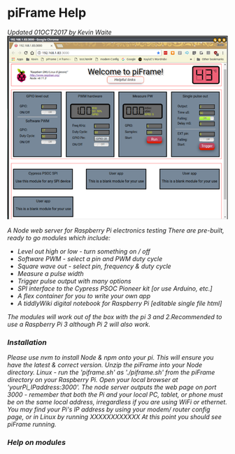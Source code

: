 # piFrame Help
<i>Updated 01OCT2017 by Kevin Waite<i>
<br>
<img src="pi-frame-1-800.png">
<br>
<p>A Node web server for Raspberry Pi electronics testing
There are pre-built, ready to go modules which include:
<ul>
  <li> Level out high or low - turn something on / off </li>
  <li> Software PWM - select a pin and PWM duty cycle </li>
  <li> Square wave out - select pin, frequency & duty cycle</li>
  <li> Measure a pulse width</li>
  <li> Trigger pulse output with many options</li>
  <li> SPI interface to the Cypress PSOC Pioneer kit [or use Arduino, etc.]</li>
  <li> A flex container for you to write your own app</li> 
  <li> A tiddlyWiki digital notebook for Raspberry Pi [editable single file html] </li>
</ul>
The modules will work out of the box with the pi 3 and 2.Recommended to use a Raspberry Pi 3 although Pi 2 will also work. 
<h3>Installation</h3>
Please use nvm to install Node & npm onto your pi. This will ensure you have the latest & correct version.
Unzip the piFrame into your Node directory.
Linux - run the 'piframe.sh' as './piframe.sh' from the piFrame directory on your Raspberry Pi. Open your local browser at 'yourPi_IPaddress:3000'. The node server outputs the web page on port 3000 - remember that both the Pi and your local PC, tablet, or phone must be on the same local address, irregardless if you are using WiFi or ethernet.
You may find your Pi's IP address by using your modem/ router config page, or in Linux by running XXXXXXXXXXXX
At this point you should see piFrame running. 

<h3>Help on modules</h3>





</p>

